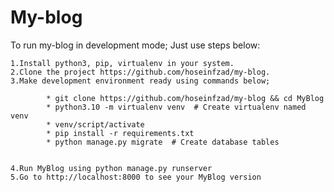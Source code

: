 # My-blog
To run my-blog in development mode; Just use steps below:

    1.Install python3, pip, virtualenv in your system.
    2.Clone the project https://github.com/hoseinfzad/my-blog.
    3.Make development environment ready using commands below;
              
            * git clone https://github.com/hoseinfzad/my-blog && cd MyBlog
            * python3.10 -m virtualenv venv  # Create virtualenv named venv
            * venv/script/activate
            * pip install -r requirements.txt
            * python manage.py migrate  # Create database tables
            
      
    4.Run MyBlog using python manage.py runserver
    5.Go to http://localhost:8000 to see your MyBlog version
      

